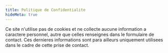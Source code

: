```yaml
---
title: Politique de Confidentialite
hideMeta: true
---
```


Ce site n'utilise pas de cookies et ne collecte aucune information a caractere personnel, autre que celles renseignes dans le formulaire de contact. Ces dernieres informations sont para ailleurs uniquement utilisees dans le cadre de cette prise de contact.